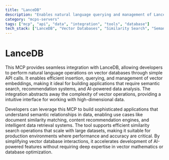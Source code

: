 ```yaml
---
title: "LanceDB"
description: "Enables natural language querying and management of LanceDB vector data for efficient similarity search and semantic analysis."
category: "mcps-servers"
tags: ["mcp", "api", "data", "integration", "tools", "database"]
tech_stack: ["LanceDB", "Vector Databases", "Similarity Search", "Semantic Analysis", "AI/ML Applications"]
---
```


# LanceDB

This MCP provides seamless integration with LanceDB, allowing developers to perform natural language operations on vector databases through simple API calls. It enables efficient insertion, querying, and management of vector embeddings, making it ideal for building applications that require semantic search, recommendation systems, and AI-powered data analysis. The integration abstracts away the complexity of vector operations, providing a intuitive interface for working with high-dimensional data.

Developers can leverage this MCP to build sophisticated applications that understand semantic relationships in data, enabling use cases like document similarity matching, content recommendation engines, and intelligent data retrieval systems. The tool supports efficient similarity search operations that scale with large datasets, making it suitable for production environments where performance and accuracy are critical. By simplifying vector database interactions, it accelerates development of AI-powered features without requiring deep expertise in vector mathematics or database optimization.
